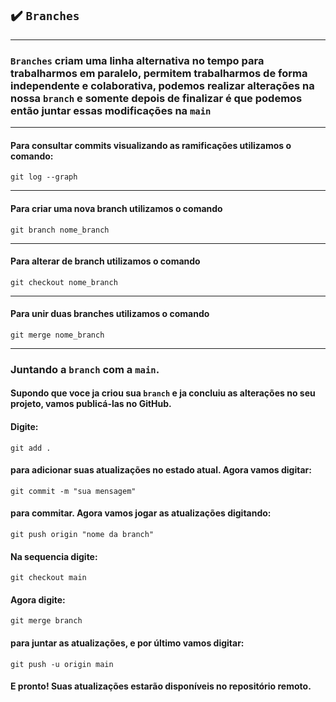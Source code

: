 ## ✔️ `Branches`
___
### `Branches` criam uma linha alternativa no tempo para trabalharmos em paralelo, permitem trabalharmos de forma independente e colaborativa, podemos realizar alterações na nossa `branch` e somente depois de finalizar é que podemos então juntar essas modificações na `main`

___
#### Para consultar commits visualizando as ramificações utilizamos o comando:
```git
git log --graph
```
___
#### Para criar uma nova branch utilizamos o comando
```git
git branch nome_branch
```
___
#### Para alterar de branch utilizamos o comando
```git
git checkout nome_branch
```
___
#### Para unir duas branches utilizamos o comando
```git
git merge nome_branch
```
___
### Juntando a `branch` com a `main`.

#### Supondo que voce ja criou sua `branch` e ja concluiu as alterações no seu projeto, vamos publicá-las no GitHub.
#### Digite:
```git
git add .
```
#### para adicionar suas atualizações no estado atual. Agora vamos digitar:
```git
git commit -m "sua mensagem"
```
#### para commitar. Agora vamos jogar as atualizações digitando:
```git
git push origin "nome da branch"
```
#### Na sequencia digite:
```git
git checkout main
```
#### Agora digite:
```git
git merge branch
```
#### para juntar as atualizações, e por último vamos digitar:
```git
git push -u origin main
```
#### E pronto! Suas atualizações estarão disponíveis no repositório remoto.
